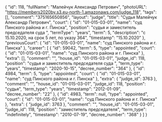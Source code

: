 {
    "id": 118,
    "fullName": "Малейчук Александр Петрович",
    "photoURL": "https://members2020by.s3.eu-north-1.amazonaws.com/judge_118",
    "tags": [],
    "comment": "375165650856",
    "layout": "judge",
    "title": "Судья Малейчук Александр Петрович",
    "court": {
        "id": "01-015-03-01",
        "name": "суд Пинского района и г. Пинска",
        "position": "судья и заместитель председателя суда ",
        "termType": "years",
        "term": 5,
        "description": "c 15.10.2020, на срок 5 лет, по указу 364",
        "timestamp": "15.10.2020"
    },
    "previousCourt": {
        "id": "01-015-03-01",
        "name": "суд Пинского района и г. Пинска"
    },
    "career": [
        {
            "id": 59042,
            "term": 5,
            "type": "appointed",
            "court": {
                "id": "01-015-03-01",
                "name": "суд Пинского района и г. Пинска"
            },
            "extra": [],
            "comment": "",
            "house_id": "01-015-03-01",
            "judge_id": 118,
            "position": "судья и заместитель председателя суда ",
            "term_type": "years",
            "timestamp": "2020-10-15",
            "decree_number": "364"
        },
        {
            "id": 4984,
            "term": 5,
            "type": "appointed",
            "court": {
                "id": "01-015-03-01",
                "name": "суд Пинского района и г. Пинска"
            },
            "extra": {
                "judge_id": 3763
            },
            "comment": "",
            "house_id": "01-015-03-01",
            "judge_id": 118,
            "position": "судья",
            "term_type": "years",
            "timestamp": "2012-01-09",
            "decree_number": "22"
        },
        {
            "id": 4983,
            "term": null,
            "type": "appointed",
            "court": {
                "id": "01-015-03-01",
                "name": "суд Пинского района и г. Пинска"
            },
            "extra": {
                "judge_id": 3763
            },
            "comment": "",
            "house_id": "01-015-03-01",
            "judge_id": 118,
            "position": "заместитель председателя",
            "term_type": "indefinitely",
            "timestamp": "2010-07-19",
            "decree_number": "368"
        }
    ]
}